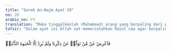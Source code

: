 ```yaml
---
title: "Surah An-Najm Ayat 29"
no: 29
arabic_no: ٢٩
translation: "Maka tinggalkanlah (Muhammad) orang yang berpaling dari peringatan Kami, dan dia hanya mengingini kehidupan dunia."
tafsir: "Dalam ayat ini Allah swt memerintahkan Rasul saw agar berpaling dari orang-orang kafir dan musyrik yang telah berpaling dari Al-Qur'an kitab Allah, yang tidak mau menjadikannya sebagai pedoman hidup, padahal seharusnya mereka sadar bahwa Al-Qur'an bisa menuntun mereka untuk meraih kebahagiaan hidup di dunia dan akhirat. Al-Qur'an juga berisi kisah umat-umat terdahulu, sikap mereka terhadap para nabi dan rasul, dan akibat dari pembangkangan mereka terhadap ajaran para rasul tersebut, yaitu azab yang pedih di akhirat. Orang-orang musyrik dan kafir malah tidak mengambil pelajaran dari orang-orang terdahulu, mereka mencukupkan diri dengan hal-hal yang berhubungan dengan keduniaan saja. Bahkan mereka rela tertipu dengan kepalsuan dunia dan terseret untuk hanya memikirkan kesenangan duniawi saja. Tegasnya, Muhammad saw diperintahkan oleh Allah agar tidak terlalu menghiraukan sikap orang-orang kafir yang berpaling dari Allah, karena mereka memang hanya menginginkan kesenangan duniawi yang merupakan tujuan hidup dan cita-cita mereka. Dalam keadaan seperti itu, sudah tidak ada lagi jalan untuk beriman. Maka Allah swt memerintahkan kepada rasul-Nya, Muhammad saw untuk merasa tidak kasihan atau bersedih hati atas keadaan mereka itu. Karena Rasul pernah hampir mencelakai dirinya hanya karena prihatin melihat keadaan kaumnya yang tidak beriman. Allah swt berfirman: Boleh jadi engkau (Muhammad) akan membinasakan dirimu (dengan kesedihan), karena mereka (penduduk Mekah) tidak beriman. (asySyu'ara'/26: 3) \n\nOrang-orang musyrik hanya membatasi diri kepada kehidupan duniawi, karena ilmu pengetahuan mereka terbatas pada masalahmasalah duniawi saja serta menyibukkan diri dengan berbagai kesibukan duniawi saja. Mereka sudah merasa berhasil dengan banyaknya harta dunia yang mereka miliki dan tingginya kedudukan sosial mereka. Mereka tidak memperhatikan berita-berita lainnya yang disampaikan oleh para rasul terutama tentang kehidupan akhirat. Keadaan mereka yang demikian itu menjadikan telinga tersumbat, tidak dapat mendengar berita-berita tentang akhirat."
---
```

فَاَعْرِضْ عَنْ مَّنْ تَوَلّٰىۙ عَنْ ذِكْرِنَا وَلَمْ يُرِدْ اِلَّا الْحَيٰوةَ الدُّنْيَاۗ  